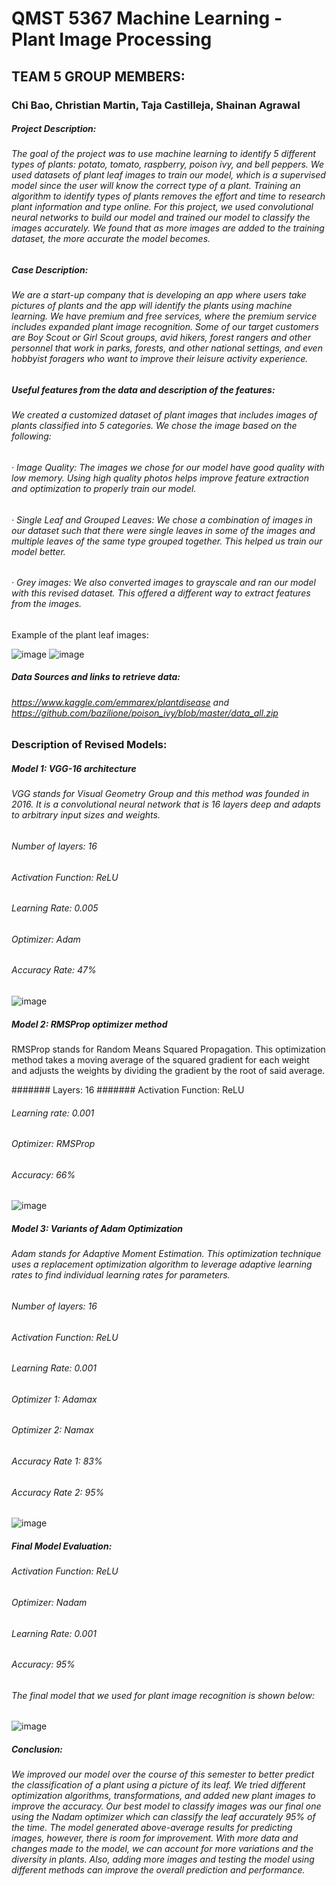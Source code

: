 # QMST 5367 Machine Learning - Plant Image Processing

## TEAM 5 GROUP MEMBERS:
### Chi Bao, Christian Martin, Taja Castilleja, Shainan Agrawal


##### Project Description:
###### The goal of the project was to use machine learning to identify 5 different types of plants: potato, tomato, raspberry, poison ivy, and bell peppers. We used datasets of plant leaf images to train our model, which is a supervised model since the user will know the correct type of a plant. Training an algorithm to identify types of plants removes the effort and time to research plant information and type online. For this project, we used convolutional neural networks to build our model and trained our model to classify the images accurately. We found that as more images are added to the training dataset, the more accurate the model becomes. 

##### Case Description: 
###### We are a start-up company that is developing an app where users take pictures of plants and the app will identify the plants using machine learning. We have premium and free services, where the premium service includes expanded plant image recognition. Some of our target customers are Boy Scout or Girl Scout groups, avid hikers, forest rangers and other personnel that work in parks, forests, and other national settings, and even hobbyist foragers who want to improve their leisure activity experience.

##### Useful features from the data and description of the features:
###### We created a customized dataset of plant images that includes images of plants classified into 5 categories. We chose the image based on the following:

######   ·  	Image Quality: The images we chose for our model have good quality with low memory. Using high quality photos helps improve feature extraction and optimization to properly train our model.
######   ·  	Single Leaf and Grouped Leaves: We chose a combination of images in our dataset such that there were single leaves in some of the images and multiple leaves of the same type grouped together. This helped us train our model better.
######   ·  	Grey images: We also converted images to grayscale and ran our model with this revised dataset. This offered a different way to extract features from the images.


Example of the plant leaf images:

![image](https://user-images.githubusercontent.com/70920238/116769219-20af1880-aa00-11eb-8ca0-61a88cb0b217.png)
![image](https://user-images.githubusercontent.com/70920238/116769235-302e6180-aa00-11eb-95eb-3a165e9678a1.png)

##### Data Sources and links to retrieve data:
###### https://www.kaggle.com/emmarex/plantdisease and https://github.com/bazilione/poison_ivy/blob/master/data_all.zip


### Description of Revised Models:
##### Model 1: VGG-16 architecture
###### VGG stands for Visual Geometry Group and this method was founded in 2016. It is a convolutional neural network that is 16 layers deep and adapts to arbitrary input sizes and weights.
###### Number of layers: 16
###### Activation Function: ReLU
###### Learning Rate: 0.005
###### Optimizer: Adam
###### Accuracy Rate: 47%
![image](https://user-images.githubusercontent.com/70920238/116769272-6bc92b80-aa00-11eb-96b3-49dd831dcba2.png)


##### Model 2: RMSProp optimizer method
RMSProp stands for Random Means Squared Propagation. This optimization method takes a moving average of the squared gradient for each weight and adjusts the weights by dividing the gradient by the root of said average. 

####### Layers: 16
####### Activation Function: ReLU
###### Learning rate: 0.001
###### Optimizer: RMSProp
###### Accuracy: 66%
![image](https://user-images.githubusercontent.com/70920238/116769392-64565200-aa01-11eb-8a6b-8822b119eb87.png)


##### Model 3: Variants of Adam Optimization
###### Adam stands for Adaptive Moment Estimation. This optimization technique uses a replacement optimization algorithm to leverage adaptive learning rates to find individual learning rates for parameters.

###### Number of layers: 16
###### Activation Function: ReLU
###### Learning Rate: 0.001
###### Optimizer 1: Adamax
###### Optimizer 2: Namax
###### Accuracy Rate 1: 83%
###### Accuracy Rate 2: 95%
![image](https://user-images.githubusercontent.com/70920238/116769415-88199800-aa01-11eb-9f87-6ed316f1c8e0.png)


##### Final Model Evaluation:
###### Activation Function: ReLU
###### Optimizer: Nadam
###### Learning Rate: 0.001
###### Accuracy: 95%

###### The final model that we used for plant image recognition is shown below:
![image](https://user-images.githubusercontent.com/70920238/116769430-b4351900-aa01-11eb-8207-085d9a3f021c.png)

##### Conclusion:
###### We improved our model over the course of this semester to better predict the classification of a plant using a picture of its leaf. We tried different optimization algorithms, transformations, and added new plant images to improve the accuracy. Our best model to classify images was our final one using the Nadam optimizer which can classify the leaf accurately 95% of the time. The model generated above-average results for predicting images, however, there is room for improvement. With more data and changes made to the model, we can account for more variations and the diversity in plants. Also, adding more images and testing the model using different methods can improve the overall prediction and performance.



